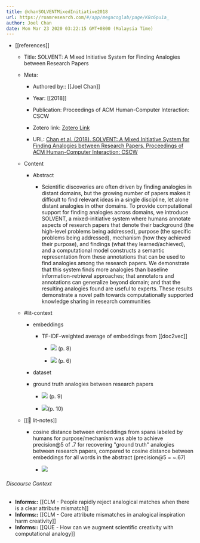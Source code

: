 ```yaml
---
title: @chanSOLVENTMixedInitiative2018
url: https://roamresearch.com/#/app/megacoglab/page/K8c6pu1a_
author: Joel Chan
date: Mon Mar 23 2020 03:22:15 GMT+0800 (Malaysia Time)
---
```


- [[references]]

    - Title: SOLVENT: A Mixed Initiative System for Finding Analogies between Research Papers

    - Meta:

        - Authored by:: [[Joel Chan]]

        - Year: [[2018]]

        - Publication: Proceedings of ACM Human-Computer Interaction: CSCW

        - Zotero link: [Zotero Link](zotero://select/items/1_VZ5EKL6B)

        - URL: [Chan et al. (2018). SOLVENT: A Mixed Initiative System for Finding Analogies between Research Papers. Proceedings of ACM Human-Computer Interaction: CSCW](undefined)

    - Content

        - Abstract

            - Scientific discoveries are often driven by finding analogies in distant domains, but the growing number of papers makes it difficult to find relevant ideas in a single discipline, let alone distant analogies in other domains. To provide computational support for finding analogies across domains, we introduce SOLVENT, a mixed-initiative system where humans annotate aspects of research papers that denote their background (the high-level problems being addressed), purpose (the specific problems being addressed), mechanism (how they achieved their purpose), and findings (what they learned/achieved), and a computational model constructs a semantic representation from these annotations that can be used to find analogies among the research papers. We demonstrate that this system finds more analogies than baseline information-retrieval approaches; that annotators and annotations can generalize beyond domain; and that the resulting analogies found are useful to experts. These results demonstrate a novel path towards computationally supported knowledge sharing in research communities

    - #lit-context

        - embeddings

            - TF-IDF-weighted average of embeddings from [[doc2vec]]

                - ![](https://firebasestorage.googleapis.com/v0/b/firescript-577a2.appspot.com/o/imgs%2Fapp%2Fmegacoglab%2FkhYtHaHvfw.png?alt=media&token=32b11865-e018-4004-84b6-fc3d31eb8999) (p. 8)

                - ![](https://firebasestorage.googleapis.com/v0/b/firescript-577a2.appspot.com/o/imgs%2Fapp%2Fmegacoglab%2FUi3Ep6p7y3.png?alt=media&token=04de7dd8-7874-400d-a897-da956857664a) (p. 6)

        - dataset

        - ground truth analogies between research papers

            - ![](https://firebasestorage.googleapis.com/v0/b/firescript-577a2.appspot.com/o/imgs%2Fapp%2Fmegacoglab%2Fqrg6032YlJ.png?alt=media&token=c8fe360d-b92c-4e3e-bc56-123092b2783b) (p. 9)

            - ![](https://firebasestorage.googleapis.com/v0/b/firescript-577a2.appspot.com/o/imgs%2Fapp%2Fmegacoglab%2Fz5G6xlwmlh.png?alt=media&token=39729138-acd0-43cc-ae61-1a93e87b8d89)(p. 10)

    - [[📝 lit-notes]]

        - cosine distance between embeddings from spans labeled by humans for purpose/mechanism was able to achieve precision@5 of .7 for recovering "ground truth" analogies between research papers, compared to cosine distance between embeddings for all words in the abstract (precision@5 = ~.67)

            - ![](https://firebasestorage.googleapis.com/v0/b/firescript-577a2.appspot.com/o/imgs%2Fapp%2Fmegacoglab%2FTLhymXMfea.png?alt=media&token=930e34f7-7a25-45e9-92a2-f5ee26ef9d09)

###### Discourse Context

- **Informs::** [[CLM - People rapidly reject analogical matches when there is a clear attribute mismatch]]
- **Informs::** [[CLM - Core attribute mismatches in analogical inspiration harm creativity]]
- **Informs::** [[QUE - How can we augment scientific creativity with computational analogy]]

